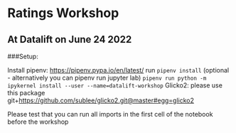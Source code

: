 # Ratings Workshop
## At Datalift on June 24 2022

###Setup:

Install pipenv: https://pipenv.pypa.io/en/latest/
run `pipenv install`
(optional - alternatively you can pipenv run jupyter lab) `pipenv run python -m ipykernel install --user --name=datalift-workshop`
Glicko2: please use this package git+https://github.com/sublee/glicko2.git@master#egg=glicko2

Please test that you can run all imports in the first cell of the notebook before the workshop
